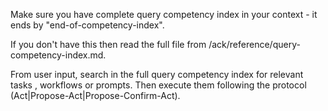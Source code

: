 
Make sure you have complete query competency index in your context - it ends by "end-of-competency-index".

If you don't have this then read the full file from /ack/reference/query-competency-index.md.

From user input, search in the full query competency index for relevant tasks ,  workflows or prompts.
Then execute them following the protocol (Act|Propose-Act|Propose-Confirm-Act).
